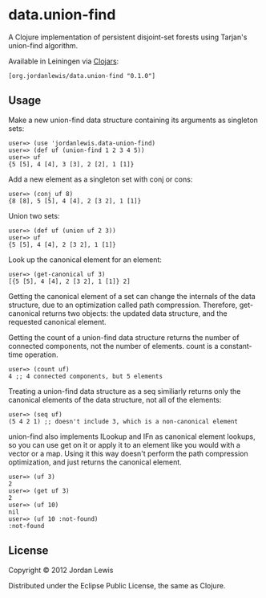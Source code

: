 # data.union-find

A Clojure implementation of persistent disjoint-set forests using Tarjan's
union-find algorithm.

Available in Leiningen via [Clojars](https://clojars.org/org.jordanlewis/data.union-find):

    [org.jordanlewis/data.union-find "0.1.0"]

## Usage

Make a new union-find data structure containing its arguments as singleton sets:

    user=> (use 'jordanlewis.data-union-find)
    user=> (def uf (union-find 1 2 3 4 5))
    user=> uf
    {5 [5], 4 [4], 3 [3], 2 [2], 1 [1]}

Add a new element as a singleton set with conj or cons:

    user=> (conj uf 8)
    {8 [8], 5 [5], 4 [4], 2 [3 2], 1 [1]}

Union two sets:

    user=> (def uf (union uf 2 3))
    user=> uf
    {5 [5], 4 [4], 2 [3 2], 1 [1]}

Look up the canonical element for an element:

    user=> (get-canonical uf 3)
    [{5 [5], 4 [4], 2 [3 2], 1 [1]} 2]

Getting the canonical element of a set can change the internals of the data structure,
due to an optimization called path compression. Therefore, get-canonical returns two
objects: the updated data structure, and the requested canonical element.

Getting the count of a union-find data structure returns the number of connected
components, not the number of elements. count is a constant-time operation.

    user=> (count uf)
    4 ;; 4 connected components, but 5 elements

Treating a union-find data structure as a seq similiarly returns only the
canonical elements of the data structure, not all of the elements:

    user=> (seq uf)
    (5 4 2 1) ;; doesn't include 3, which is a non-canonical element

union-find also implements ILookup and IFn as canonical element lookups, so you
can use get on it or apply it to an element like you would with a vector or a
map. Using it this way doesn't perform the path compression optimization, and
just returns the canonical element.

    user=> (uf 3)
    2
    user=> (get uf 3)
    2
    user=> (uf 10)
    nil
    user=> (uf 10 :not-found)
    :not-found


## License

Copyright © 2012 Jordan Lewis

Distributed under the Eclipse Public License, the same as Clojure.
